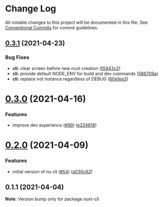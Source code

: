 # Change Log

All notable changes to this project will be documented in this file.
See [Conventional Commits](https://conventionalcommits.org) for commit guidelines.

## [0.3.1](https://github.com/nuxt/framework/compare/nuxt-cli@0.3.0...nuxt-cli@0.3.1) (2021-04-23)


### Bug Fixes

* **cli:** clear screen before new nuxt creation ([f0443c2](https://github.com/nuxt/framework/commit/f0443c2ba691ac11f53352068eb03ab91c6200bb))
* **cli:** provide default NODE_ENV for build and dev commands ([586709a](https://github.com/nuxt/framework/commit/586709a82d7ce45d7cbd528bb7ee002dccae5611))
* **cli:** replace not instance regardless of DEBUG ([60e1ee3](https://github.com/nuxt/framework/commit/60e1ee387cb36adbc9f5fb2f38ec680a5cc376cc))





# [0.3.0](https://github.com/nuxt/framework/compare/nuxt-cli@0.2.0...nuxt-cli@0.3.0) (2021-04-16)


### Features

* improve dev experience ([#89](https://github.com/nuxt/framework/issues/89)) ([e224818](https://github.com/nuxt/framework/commit/e224818395cd366f2a338ce3da4aaae993f641b7))





# [0.2.0](https://github.com/nuxt/framework/compare/nuxt-cli@0.1.1...nuxt-cli@0.2.0) (2021-04-09)


### Features

* initial version of nu cli ([#54](https://github.com/nuxt/framework/issues/54)) ([a030c62](https://github.com/nuxt/framework/commit/a030c62d29ba871f94a7152c7d5fa36d4de1d3b6))





## 0.1.1 (2021-04-04)

**Note:** Version bump only for package nuxt-cli
